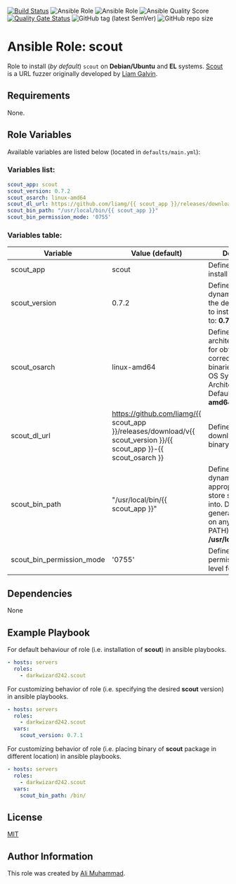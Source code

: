 [![Build Status](https://travis-ci.com/darkwizard242/ansible-role-scout.svg?branch=master)](https://travis-ci.com/darkwizard242/ansible-role-scout) ![Ansible Role](https://img.shields.io/ansible/role/47507?color=dark%20green%20) ![Ansible Role](https://img.shields.io/ansible/role/d/47507?label=role%20downloads) ![Ansible Quality Score](https://img.shields.io/ansible/quality/47507?label=ansible%20quality%20score) [![Quality Gate Status](https://sonarcloud.io/api/project_badges/measure?project=ansible-role-scout&metric=alert_status)](https://sonarcloud.io/dashboard?id=ansible-role-scout) ![GitHub tag (latest SemVer)](https://img.shields.io/github/tag/darkwizard242/ansible-role-scout?label=release) ![GitHub repo size](https://img.shields.io/github/repo-size/darkwizard242/ansible-role-scout?color=orange&style=flat-square)

# Ansible Role: scout

Role to install (_by default_) `scout` on **Debian/Ubuntu** and **EL** systems. [Scout](https://github.com/liamg/scout) is a URL fuzzer originally developed by [Liam Galvin](https://github.com/liamg).

## Requirements

None.

## Role Variables

Available variables are listed below (located in `defaults/main.yml`):

### Variables list:

```yaml
scout_app: scout
scout_version: 0.7.2
scout_osarch: linux-amd64
scout_dl_url: https://github.com/liamg/{{ scout_app }}/releases/download/v{{ scout_version }}/{{ scout_app }}-{{ scout_osarch }}
scout_bin_path: "/usr/local/bin/{{ scout_app }}"
scout_bin_permission_mode: '0755'
```

### Variables table:

Variable                  | Value (default)                                                                                                      | Description
------------------------- | -------------------------------------------------------------------------------------------------------------------- | -------------------------------------------------------------------------------------------------------------------------------------------------------------
scout_app                 | scout                                                                                                                | Defines the app to install i.e. **scout**
scout_version             | 0.7.2                                                                                                                | Defined to dynamically fetch the desired version to install. Defaults to: **0.7.2**
scout_osarch              | linux-amd64                                                                                                          | Defines os architecture. Used for obtaining the correct type of binaries based on OS System Architecture. Defaults to: **linux-amd64**
scout_dl_url              | <https://github.com/liamg/{{> scout_app }}/releases/download/v{{ scout_version }}/{{ scout_app }}-{{ scout_osarch }} | Defines URL to download the scout binary from.
scout_bin_path            | "/usr/local/bin/{{ scout_app }}"                                                                                     | Defined to dynamically set the appropriate path to store scout binary into. Defaults to (as generally available on any user's PATH): **/usr/local/bin/scout**
scout_bin_permission_mode | '0755'                                                                                                               | Defines the permission mode level for the file.

## Dependencies

None

## Example Playbook

For default behaviour of role (i.e. installation of **scout**) in ansible playbooks.

```yaml
- hosts: servers
  roles:
    - darkwizard242.scout
```

For customizing behavior of role (i.e. specifying the desired **scout** version) in ansible playbooks.

```yaml
- hosts: servers
  roles:
    - darkwizard242.scout
  vars:
    scout_version: 0.7.1
```

For customizing behavior of role (i.e. placing binary of **scout** package in different location) in ansible playbooks.

```yaml
- hosts: servers
  roles:
    - darkwizard242.scout
  vars:
    scout_bin_path: /bin/
```

## License

[MIT](https://github.com/darkwizard242/ansible-role-scout/blob/master/LICENSE)

## Author Information

This role was created by [Ali Muhammad](https://www.linkedin.com/in/ali-muhammad-759791130/).
